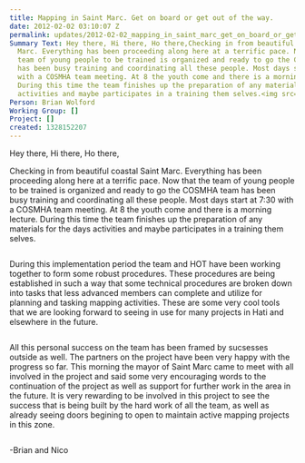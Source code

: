```yaml
---
title: Mapping in Saint Marc. Get on board or get out of the way.
date: 2012-02-02 03:10:07 Z
permalink: updates/2012-02-02_mapping_in_saint_marc_get_on_board_or_get_out_of_the_way
Summary Text: Hey there, Hi there, Ho there,Checking in from beautiful coastal Saint
  Marc. Everything has been proceeding along here at a terrific pace. Now that the
  team of young people to be trained is organized and ready to go the COSMHA team
  has been busy training and coordinating all these people. Most days start at 7:30
  with a COSMHA team meeting. At 8 the youth come and there is a morning lecture.
  During this time the team finishes up the preparation of any materials for the days
  activities and maybe participates in a training them selves.<img src="http://hot.openstreetmap.org/sites/default/files/DSC00342.jpg"/>
Person: Brian Wolford
Working Group: []
Project: []
created: 1328152207
---
```


<p>Hey there, Hi there, Ho there,</p><p>Checking in from beautiful coastal Saint Marc. Everything has been proceeding along here at a terrific pace. Now that the team of young people to be trained is organized and ready to go the COSMHA team has been busy training and coordinating all these people. Most days start at 7:30 with a COSMHA team meeting. At 8 the youth come and there is a morning lecture. During this time the team finishes up the preparation of any materials for the days activities and maybe participates in a training them selves.</p><p><img src="https://s3.amazonaws.com/hotwww/files/old/DSC00342.jpg" alt=""></p><p>During this implementation period the team and HOT have been working together to form some robust procedures. These procedures are being established in such a way that some technical procedures are broken down into tasks that less advanced members can complete and utilize for planning and tasking mapping activities. These are some very cool tools that we are looking forward to seeing in use for many projects in Hati and elsewhere in the future.</p><p><img src="https://s3.amazonaws.com/hotwww/files/old/DSC00437.jpg" alt=""></p><p>All this personal success on the team has been framed by sucsesses outside as well. The partners on the project have been very happy with the progress so far. This morning the mayor of Saint Marc came to meet with all involved in the project and said some very encouraging words to the continuation of the project as well as support for further work in the area in the future. It is very rewarding to be involved in this project to see the success that is being built by the hard work of all the team, as well as already seeing doors begining to open to maintain active mapping projects in this zone.</p><p><img src="https://s3.amazonaws.com/hotwww/files/old/DSC00249.jpg" alt=""></p><p>-Brian and Nico</p>
